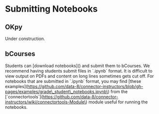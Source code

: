 # Submitting Notebooks

## OKpy

Under construction.

## bCourses

Students can \[download notebooks\]\(\) and submit them to bCourses. We recommend having students submit files in \`.ipynb\` format. It is difficult to view output on PDFs and content on long lines sometimes gets cut off. For notebooks that are submitted in \`.ipynb\` format, you may find \[these examples\]\(https://github.com/data-8/connector-instructors/blob/gh-pages/examples/grade\_student\_notebooks.ipynb\) from the \[\`connectortools\`\]\(https://github.com/data-8/connector-instructors/wiki/connectortools-Module\) module useful for running the notebooks. 

## 





